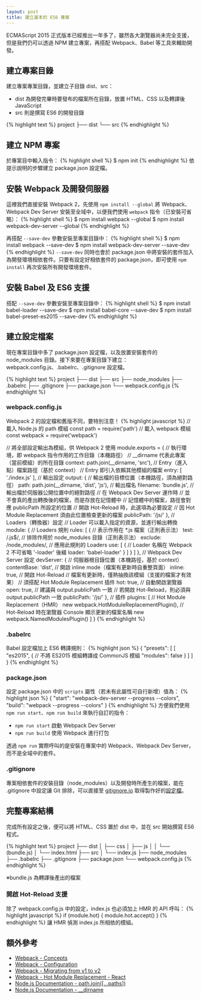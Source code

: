 ```yaml
---
layout: post
title: 建立基本的 ES6 專案
---
```


ECMAScript 2015 正式版本已經推出一年多了，雖然各大瀏覽器尚未完全支援，但是我們仍可以透過 NPM 建立專案，再搭配 Webpack、Babel 等工具來輔助開發。

## 建立專案目錄
建立專案專案目錄，並建立子目錄 dist、src：
* dist 為開發完畢時要發布的檔案所在目錄，放置 HTML、CSS 以及轉譯後 JavaScript
* src 則是撰寫 ES6 的開發目錄

{% highlight text %}
project
├── dist
└── src
{% endhighlight %}

## 建立 NPM 專案
於專案目中輸入指令：
{% highlight shell %}
$ npm init
{% endhighlight %}
依提示說明的步驟建立 package.json 設定檔。

## 安裝 Webpack 及開發伺服器
這裡我們直接安裝 Webpack 2，先使用 `npm install --global` 將 Webpack、Webpack Dev Server 安裝至全域中，以便我們使用 `webpack` 指令（已安裝可省略）：
{% highlight shell %}
$ npm install webpack --global
$ npm install webpack-dev-server --global
{% endhighlight %}

再搭配 `--save-dev` 參數安裝至專案目錄中：
{% highlight shell %}
$ npm install webpack --save-dev
$ npm install webpack-dev-server --save-dev
{% endhighlight %}
`--save-dev` 同時也會於 package.json 中將安裝的套件加入為開發環境相依套件。只要有設定好相依套件的 package.json，即可使用 `npm install` 再次安裝所有開發環境套件。

## 安裝 Babel 及 ES6 支援
搭配 `--save-dev` 參數安裝至專案目錄中：
{% highlight shell %}
$ npm install babel-loader --save-dev
$ npm install babel-core --save-dev
$ npm install babel-preset-es2015 --save-dev
{% endhighlight %}

## 建立設定檔案
現在專案目錄中多了 package.json 設定檔，以及放置安裝套件的 node_modules 目錄。接下來要在專案目錄下建立：webpack.config.js、.babelrc、.gitignore 設定檔。

{% highlight text %}
project
├── dist
├── src
├── node_modules
├── .babelrc
├── .gitignore
├── package.json
└── webpack.config.js
{% endhighlight %}

### webpack.config.js
Webpack 2 的設定檔和舊版不同，要特別注意！
{% highlight javascript %}
// 載入 Node.js 的 path 模組
const path = require('path')
// 載入 webpack 模組
const webpack = require('webpack')

// 將全部設定輸出為模組，供 Webpack 2 使用
module.exports = {
  // 執行環境，即 webpack 指令作用的工作目錄（本機路徑）
  // __dirname 代表此專案（當前模組）的所在目錄
  context: path.join(__dirname, 'src'),
  // Entry（進入點）檔案路徑（基於 context）
  // Entry 即引入依賴其他模組的檔案
  entry: [
    './index.js'
  ],
  // 輸出設定
  output: {
    // 輸出檔的目標位置（本機路徑，須為絕對路徑）
    path: path.join(__dirname, 'dist', 'js'),
    // 輸出檔名
    filename: 'bundle.js',
    // 輸出檔於伺服器公開位置中的絕對路徑
    // 在 Webpack Dev Server 運作時
    // 並不會真的產出轉換後的檔案，而是存放在記憶體中
    // 記憶體中的檔案，路徑會對應 publicPath 所設定的位置
    // 開啟 Hot-Reload 時，此選項為必要設定
    // 因 Hot Module Replacement 須由此位置檢查更新的檔案
    publicPath: '/js/'
  },
  // Loaders（轉換器）設定
  // Loader 可以載入指定的資源，並進行輸出轉換
  module: {
    // Loaders 規則
    rules: [
      {
        // 表示作用在 *.js 檔案（正則表示法）
        test: /\.js$/,
        // 排除作用於 node_modules 目錄（正則表示法）
        exclude: /node_modules/,
        // 應用此規則的 Loaders
        use: [
          {
            // Loader 名稱在 Webpack 2 不可省略 '-loader' 後綴
            loader: 'babel-loader'
          }
        ]
      }
    ]
  },
  // Webpack Dev Server 設定
  devServer: {
    // 伺服器根目錄位置（本機路徑，基於 context）
    contentBase: 'dist',
    // 開啟 inline mode（檔案有更新時自重整頁面）
    inline: true,
    // 開啟 Hot-Reload
    // 檔案有更新時，僅熱抽換該模組（支援的檔案才有效果）
    // 須搭配 Hot Module Replacement 插件
    hot: true,
    // 自動開啟瀏覽器
    open: true,
    // 建議與 output.publicPath 一致
    // 若開啟 Hot-Reload，則必須與 output.publicPath 一致
    publicPath: '/js/'
  },
  // 插件
  plugins: [
    // Hot Module Replacement（HMR）
    new webpack.HotModuleReplacementPlugin(),
    // Hot-Reload 時在瀏覽器 Console 顯示更新的檔案名稱
    new webpack.NamedModulesPlugin()
  ]
}
{% endhighlight %}

### .babelrc
Babel 設定檔加上 ES6 轉譯規則：
{% highlight json %}
{
  "presets": [
    [
      "es2015",
      {
        // 不將 ES2015 模組轉譯成 CommonJS 模組
        "modules": false
      }
    ]
  ]
}
{% endhighlight %}

### package.json
設定 package.json 中的 `scripts` 屬性（若未有此屬性可自行新增）值為：
{% highlight json %}
{
  "start": "webpack-dev-server --progress --colors",
  "build": "webpack --progress --colors"
}
{% endhighlight %}
方便我們使用 `npm run start`、`npm run build` 來執行自訂的指令：
* `npm run start` 啟動 Webpack Dev Server
* `npm run build` 使用 Webpack 進行打包

透過 `npm run` 實際呼叫的是安裝在專案中的 Webpack、Webpack Dev Server，而不是全域中的套件。

### .gitignore
專案相依套件的安裝目錄（node_modules）以及開發時所產生的檔案，能在 .gitignore 中設定讓 Git 排除，可以直接至 [gitignore.io](https://www.gitignore.io/) 取得製作好的[設定檔](https://www.gitignore.io/api/node)。

## 完整專案結構
完成所有設定之後，便可以將 HTML、CSS 置於 dist 中，並在 src 開始撰寫 ES6 程式。

{% highlight text %}
project
├── dist
│    ├── css
│    ├── js
│    │    └── (bundle.js)
│    └── index.html
├── src
│    └── index.js
├── node_modules
├── .babelrc
├── .gitignore
├── package.json
└── webpack.config.js
{% endhighlight %}

※bundle.js 為轉譯後產出的檔案

### 開啟 Hot-Reload 支援
除了 webpack.config.js 中的設定，index.js 也必須加上 HMR 的 API 呼叫：
{% highlight javascript %}
if (module.hot) {
  module.hot.accept()
}
{% endhighlight %}
讓 HMR 偵測 index.js 所相依的模組。

## 額外參考
* [Webpack - Concepts](https://webpack.js.org/concepts/)
* [Webpack - Configuration](https://webpack.js.org/configuration/)
* [Webpack - Migrating from v1 to v2](https://webpack.js.org/guides/migrating/)
* [Webpack - Hot Module Replacement - React](https://webpack.js.org/guides/hmr-react/#using-webpack-with-a-config)
* [Node.js Documentation - path.join([...paths])](https://nodejs.org/api/path.html#path_path_join_paths)
* [Node.js Documentation - __dirname](https://nodejs.org/docs/latest/api/globals.html#globals_dirname)